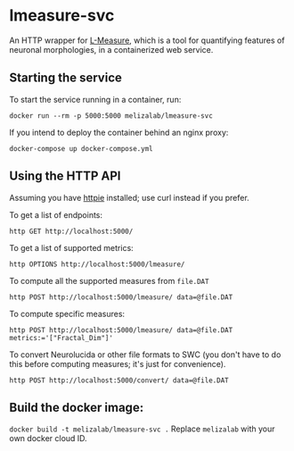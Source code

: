 
# lmeasure-svc

An HTTP wrapper for [L-Measure](http://cng.gmu.edu:8080/Lm/), which is a tool for quantifying features of neuronal morphologies, in a containerized web service.

## Starting the service

To start the service running in a container, run:

    docker run --rm -p 5000:5000 melizalab/lmeasure-svc

If you intend to deploy the container behind an nginx proxy:

    docker-compose up docker-compose.yml

## Using the HTTP API

Assuming you have [httpie](https://httpie.org/) installed; use curl instead if you prefer.

To get a list of endpoints:

    http GET http://localhost:5000/

To get a list of supported metrics:

    http OPTIONS http://localhost:5000/lmeasure/

To compute all the supported measures from `file.DAT`

    http POST http://localhost:5000/lmeasure/ data=@file.DAT

To compute specific measures:

    http POST http://localhost:5000/lmeasure/ data=@file.DAT metrics:='["Fractal_Dim"]'

To convert Neurolucida or other file formats to SWC (you don't have to do this before computing measures; it's just for convenience).

    http POST http://localhost:5000/convert/ data=@file.DAT


## Build the docker image:

`docker build -t melizalab/lmeasure-svc .` Replace `melizalab` with your own docker cloud ID.
